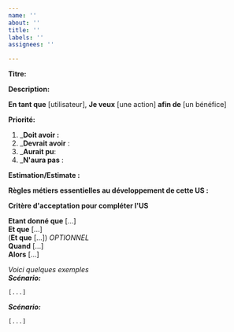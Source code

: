 ```yaml
---
name: ''
about: ''
title: ''
labels: ''
assignees: ''

---
```


**Titre:**


**Description:**

**En tant que** [utilisateur], **Je veux** [une action] **afin de** [un bénéfice]


**Priorité:** 

  1. _**Doit avoir :** 
  2. _**Devrait avoir** : 
  3. _**Aurait pu**: 
  4. _**N'aura pas** :
  
  
**Estimation/Estimate :** 

**Règles métiers essentielles au développement de cette US :**

  
**Critère d'acceptation pour compléter l'US**

**Etant donné que** [...]<br>
**Et que** [...]<br>
(**Et que** [...]) *OPTIONNEL*<br>
**Quand** [...]<br>
**Alors** [...]<br>
  
_Voici quelques exemples_<br>
_**Scénario:**_
```
[...]
```

_**Scénario:**_<br>
``` 
[...]
```
